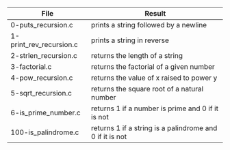 | File | Result |
|------|--------|
|0-puts_recursion.c | prints a string followed by a newline |
|1-print_rev_recursion.c | prints a string in reverse |
|2-strlen_recursion.c | returns the length of a string |
|3-factorial.c | returns the factorial of a given number |
|4-pow_recursion.c | returns the value of x raised to power y |
|5-sqrt_recursion.c | returns the square root of a natural number |
|6-is_prime_number.c | returns 1 if a number is prime and 0 if it is not |
|100-is_palindrome.c | returns 1 if a string is a palindrome and 0 if it is not |
